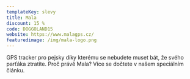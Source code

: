 ```yaml
---
templateKey: slevy
title: Mala
discount: 15 %
code: DOGGOLAND15
website: https://www.malagps.cz/
featuredimage: /img/mala-logo.png
---
```

G﻿PS tracker pro pejsky díky kterému se nebudete muset bát, že svého parťáka ztratíte. Proč právě Mala? Více se dočtete v našem speciálním článku.